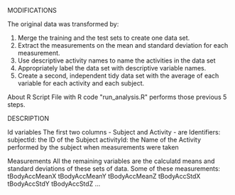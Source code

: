 MODIFICATIONS

The original data was transformed by:

1. Merge the training and the test sets to create one data set.
2. Extract the measurements on the mean and standard deviation for each measurement.
3. Use descriptive activity names to name the activities in the data set
4. Appropriately label the data set with descriptive variable names.
5. Create a second, independent tidy data set with the average of each variable for each activity and each subject.

About R Script 
File with R code "run_analysis.R" performs those previous 5 steps.

DESCRIPTION

Id variables 
The first two columns - Subject and Activity - are Identifiers: 
subjectId: the ID of the Subject 
activityId: the Name of the Activity performed by the subject when measurements were taken

Measurements 
All the remaining variables are the calculatd means and standard deviations of these sets of data. 
Some of these measurements: tBodyAccMeanX tBodyAccMeanY tBodyAccMeanZ tBodyAccStdX tBodyAccStdY tBodyAccStdZ ...
